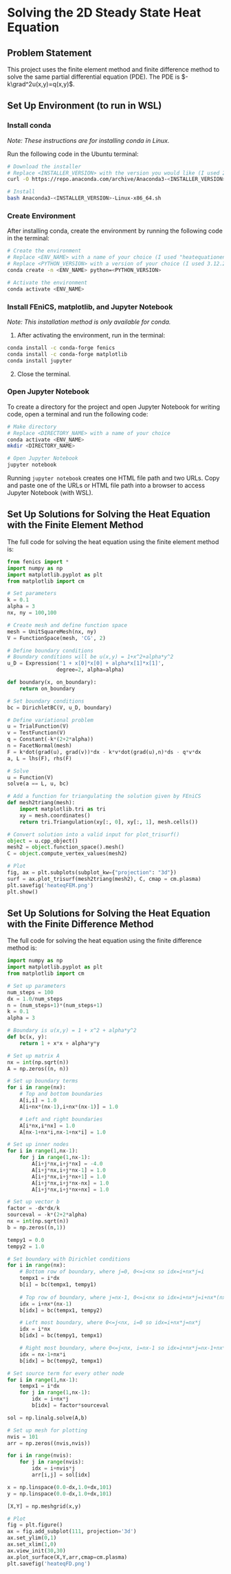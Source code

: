 # Solving the 2D Steady State Heat Equation

## Problem Statement
This project uses the finite element method and finite difference method to solve the same partial differential equation (PDE). The PDE is $-k\grad^2u(x,y)=q(x,y)$.

## Set Up Environment (to run in WSL)

### Install conda
*Note: These instructions are for installing conda in Linux.*

Run the following code in the Ubuntu terminal:

```bash
# Download the installer
# Replace <INSTALLER_VERSION> with the version you would like (I used 2024.02-1)
curl -O https://repo.anaconda.com/archive/Anaconda3-<INSTALLER_VERSION>-Linux-x86_64.sh

# Install
bash Anaconda3-<INSTALLER_VERSION>-Linux-x86_64.sh
```

### Create Environment
After installing conda, create the environment by running the following code in the terminal:

```bash
# Create the environment
# Replace <ENV_NAME> with a name of your choice (I used "heatequationenv")
# Replace <PYTHON_VERSION> with a version of your choice (I used 3.12.2)
conda create -n <ENV_NAME> python=<PYTHON_VERSION>

# Activate the environment
conda activate <ENV_NAME>
```

### Install FEniCS, matplotlib, and Jupyter Notebook
*Note: This installation method is only available for conda.*

1. After activating the environment, run in the terminal:

```bash
conda install -c conda-forge fenics
conda install -c conda-forge matplotlib
conda install jupyter
```

2. Close the terminal.

### Open Jupyter Notebook
To create a directory for the project and open Jupyter Notebook for writing code, open a terminal and run the following code:

```bash
# Make directory
# Replace <DIRECTORY_NAME> with a name of your choice
conda activate <ENV_NAME>
mkdir <DIRECTORY_NAME>

# Open Jupyter Notebook
jupyter notebook
```

Running `jupyter notebook` creates one HTML file path and two URLs. Copy and paste one of the URLs or HTML file path into a browser to access Jupyter Notebook (with WSL).


## Set Up Solutions for Solving the Heat Equation with the Finite Element Method
The full code for solving the heat equation using the finite element method is:

```python
from fenics import *
import numpy as np
import matplotlib.pyplot as plt
from matplotlib import cm

# Set parameters
k = 0.1
alpha = 3
nx, ny = 100,100
```

```python
# Create mesh and define function space
mesh = UnitSquareMesh(nx, ny)
V = FunctionSpace(mesh, 'CG', 2)

# Define boundary conditions
# Boundary conditions will be u(x,y) = 1+x^2+alpha*y^2
u_D = Expression('1 + x[0]*x[0] + alpha*x[1]*x[1]', 
                degree=2, alpha=alpha)

def boundary(x, on_boundary):
    return on_boundary

# Set boundary conditions
bc = DirichletBC(V, u_D, boundary)

# Define variational problem
u = TrialFunction(V)
v = TestFunction(V)
q = Constant(-k*(2+2*alpha))
n = FacetNormal(mesh)
F = k*dot(grad(u), grad(v))*dx - k*v*dot(grad(u),n)*ds - q*v*dx
a, L = lhs(F), rhs(F)

```

```python
# Solve
u = Function(V)
solve(a == L, u, bc)
```

```python
# Add a function for triangulating the solution given by FEniCS
def mesh2triang(mesh):
    import matplotlib.tri as tri
    xy = mesh.coordinates()
    return tri.Triangulation(xy[:, 0], xy[:, 1], mesh.cells())

# Convert solution into a valid input for plot_trisurf()
object = u.cpp_object()
mesh2 = object.function_space().mesh()
C = object.compute_vertex_values(mesh2)

# Plot
fig, ax = plt.subplots(subplot_kw={"projection": "3d"})
surf = ax.plot_trisurf(mesh2triang(mesh2), C, cmap = cm.plasma)
plt.savefig('heateqFEM.png')
plt.show()
```

## Set Up Solutions for Solving the Heat Equation with the Finite Difference Method
The full code for solving the heat equation using the finite difference method is:

```python
import numpy as np
import matplotlib.pyplot as plt
from matplotlib import cm

# Set up parameters
num_steps = 100
dx = 1.0/num_steps
n = (num_steps+1)*(num_steps+1)
k = 0.1
alpha = 3

# Boundary is u(x,y) = 1 + x^2 + alpha*y^2
def bc(x, y):
    return 1 + x*x + alpha*y*y
```

```python
# Set up matrix A
nx = int(np.sqrt(n))
A = np.zeros((n, n))

# Set up boundary terms
for i in range(nx):
    # Top and bottom boundaries
    A[i,i] = 1.0
    A[i+nx*(nx-1),i+nx*(nx-1)] = 1.0

    # Left and right boundaries
    A[i*nx,i*nx] = 1.0
    A[nx-1+nx*i,nx-1+nx*i] = 1.0

# Set up inner nodes
for i in range(1,nx-1):
    for j in range(1,nx-1):
        A[i+j*nx,i+j*nx] = -4.0
        A[i+j*nx,i+j*nx-1] = 1.0
        A[i+j*nx,i+j*nx+1] = 1.0
        A[i+j*nx,i+j*nx-nx] = 1.0
        A[i+j*nx,i+j*nx+nx] = 1.0
```

```python
# Set up vector b
factor = -dx*dx/k
sourceval = -k*(2+2*alpha)
nx = int(np.sqrt(n))
b = np.zeros((n,1))

tempy1 = 0.0
tempy2 = 1.0

# Set boundary with Dirichlet conditions
for i in range(nx):
    # Bottom row of boundary, where j=0, 0<=i<nx so idx=i+nx*j=i
    tempx1 = i*dx
    b[i] = bc(tempx1, tempy1)
    
    # Top row of boundary, where j=nx-1, 0<=i<nx so idx=i+nx*j=i+nx*(nx-1)
    idx = i+nx*(nx-1)
    b[idx] = bc(tempx1, tempy2)

    # Left most boundary, where 0<=j<nx, i=0 so idx=i+nx*j=nx*j
    idx = i*nx
    b[idx] = bc(tempy1, tempx1)

    # Right most boundary, where 0<=j<nx, i=nx-1 so idx=i+nx*j=nx-1+nx*j
    idx = nx-1+nx*i
    b[idx] = bc(tempy2, tempx1)

# Set source term for every other node
for i in range(1,nx-1):
    tempx1 = i*dx
    for j in range(1,nx-1):
        idx = i+nx*j
        b[idx] = factor*sourceval
```

```python
sol = np.linalg.solve(A,b)
```

```python
# Set up mesh for plotting
nvis = 101
arr = np.zeros((nvis,nvis))

for i in range(nvis):
    for j in range(nvis):
        idx = i+nvis*j
        arr[i,j] = sol[idx]

x = np.linspace(0.0-dx,1.0+dx,101)
y = np.linspace(0.0-dx,1.0+dx,101)

[X,Y] = np.meshgrid(x,y)

# Plot
fig = plt.figure()
ax = fig.add_subplot(111, projection='3d')
ax.set_ylim(0,1)
ax.set_xlim(1,0)
ax.view_init(30,30)
ax.plot_surface(X,Y,arr,cmap=cm.plasma)
plt.savefig('heateqFD.png')
```
